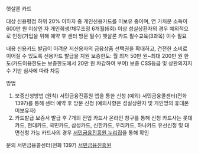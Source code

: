 햇살론 카드

대상
신용평점 하위 20% 이하자 중 개인신용카드를 미보유 중이며, 연 가처분 소득이 600만 원 이상인 자
개인회생/채무조정 6개월(6회) 이상 성실상환자의 경우 예외적으로 인정(가입을 위해 예약 후 센터 방문 필수)
햇살론 카드 필수교육(3과목) 이수 필요

내용
신용카드 발급이 어려운 저신용자의 금융상품 선택권을 확대하고, 건전한 소비로 이어질 수 있도록 신용카드 발급을 지원
보증한도: 월 최저 50만 원~최대 200만 원 한도(카드이용한도는 보증한도에서 20만 원 차감하여 부여)
보증 CSS등급 및 상환의지지수 기반 심사에 따라 차등

방법
1. 보증신청방법
(원칙) 서민금융진흥원 앱을 통한 신청
(예외) 서민금융콜센터(전화 1397)를 통해 센터 예약 후 방문 신청 (예외사항은 성실상환자 및 개인명의 휴대폰 미보유자)
2. 카드발급
보증서 발급 후 7개의 전업 카드사 온라인 창구를 통해 신청
카드사는 롯데카드, 현대카드, 국민카드, 삼성카드, 신한카드, 우리카드, 하나카드
유선신청 및 대면신청 가능 카드사의 경우 [서민금융진흥원 누리집](https://www.kinfa.or.kr)을 통해 확인

문의
서민금융콜센터(전화 1397)
[서민금융진흥원](https://www.kinfa.or.kr)
